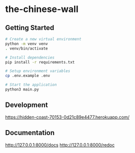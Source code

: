 # the-chinese-wall

## Getting Started

```bash
# Create a new virtual environment
python -m venv venv
. venv/bin/activate

# Install dependencies
pip install -r requirements.txt

# Setup environment variables
cp .env.example .env

# Start the application
python3 main.py
```

## Development

https://hidden-coast-70153-0d21c89e4477.herokuapp.com/

## Documentation

http://127.0.0.1:8000/docs
http://127.0.0.1:8000/redoc
